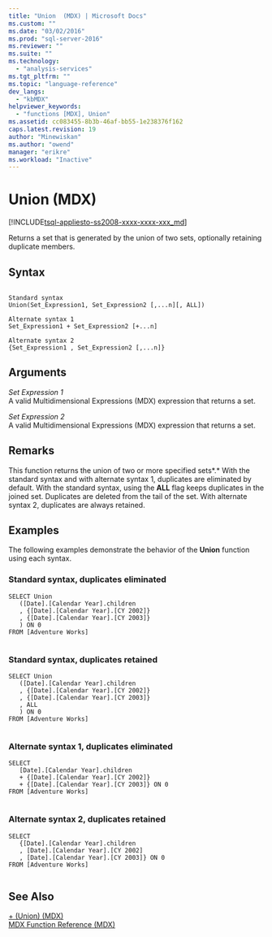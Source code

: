 ```yaml
---
title: "Union  (MDX) | Microsoft Docs"
ms.custom: ""
ms.date: "03/02/2016"
ms.prod: "sql-server-2016"
ms.reviewer: ""
ms.suite: ""
ms.technology: 
  - "analysis-services"
ms.tgt_pltfrm: ""
ms.topic: "language-reference"
dev_langs: 
  - "kbMDX"
helpviewer_keywords: 
  - "functions [MDX], Union"
ms.assetid: cc083455-8b3b-46af-bb55-1e238376f162
caps.latest.revision: 19
author: "Minewiskan"
ms.author: "owend"
manager: "erikre"
ms.workload: "Inactive"
---
```

# Union  (MDX)
[!INCLUDE[tsql-appliesto-ss2008-xxxx-xxxx-xxx_md](../includes/tsql-appliesto-ss2008-xxxx-xxxx-xxx-md.md)]

  Returns a set that is generated by the union of two sets, optionally retaining duplicate members.  
  
## Syntax  
  
```  
  
Standard syntax  
Union(Set_Expression1, Set_Expression2 [,...n][, ALL])  
  
Alternate syntax 1  
Set_Expression1 + Set_Expression2 [+...n]  
  
Alternate syntax 2  
{Set_Expression1 , Set_Expression2 [,...n]}  
```  
  
## Arguments  
 *Set Expression 1*  
 A valid Multidimensional Expressions (MDX) expression that returns a set.  
  
 *Set Expression 2*  
 A valid Multidimensional Expressions (MDX) expression that returns a set.  
  
## Remarks  
 This function returns the union of two or more specified sets*.* With the standard syntax and with alternate syntax 1, duplicates are eliminated by default. With the standard syntax, using the **ALL** flag keeps duplicates in the joined set. Duplicates are deleted from the tail of the set. With alternate syntax 2, duplicates are always retained.  
  
## Examples  
 The following examples demonstrate the behavior of the **Union** function using each syntax.  
  
### Standard syntax, duplicates eliminated  
  
```  
SELECT Union   
   ([Date].[Calendar Year].children  
   , {[Date].[Calendar Year].[CY 2002]}  
   , {[Date].[Calendar Year].[CY 2003]}  
   ) ON 0  
FROM [Adventure Works]  
  
```  
  
### Standard syntax, duplicates retained  
  
```  
SELECT Union   
   ([Date].[Calendar Year].children  
   , {[Date].[Calendar Year].[CY 2002]}  
   , {[Date].[Calendar Year].[CY 2003]}  
   , ALL  
   ) ON 0  
FROM [Adventure Works]  
  
```  
  
### Alternate syntax 1, duplicates eliminated  
  
```  
SELECT   
   [Date].[Calendar Year].children   
   + {[Date].[Calendar Year].[CY 2002]}   
   + {[Date].[Calendar Year].[CY 2003]} ON 0  
FROM [Adventure Works]  
  
```  
  
### Alternate syntax 2, duplicates retained  
  
```  
SELECT   
   {[Date].[Calendar Year].children  
   , [Date].[Calendar Year].[CY 2002]  
   , [Date].[Calendar Year].[CY 2003]} ON 0  
FROM [Adventure Works]  
  
```  
  
## See Also  
 [+ &#40;Union&#41; &#40;MDX&#41;](../mdx/union-mdx-operator-reference.md)   
 [MDX Function Reference &#40;MDX&#41;](../mdx/mdx-function-reference-mdx.md)  
  
  
